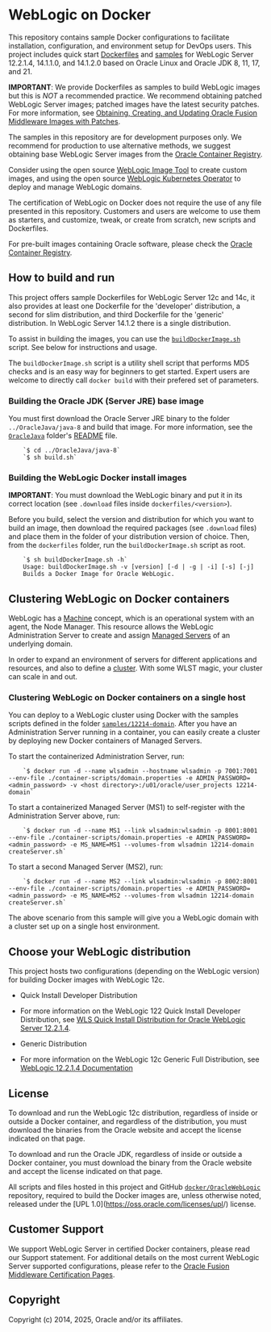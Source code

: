 # WebLogic on Docker

This repository contains sample Docker configurations to facilitate installation, configuration, and environment setup for DevOps users. This project includes quick start [Dockerfiles](dockerfiles/) and [samples](samples/) for WebLogic Server 12.2.1.4, 14.1.1.0, and 14.1.2.0 based on Oracle Linux and Oracle JDK 8, 11, 17, and 21.

**IMPORTANT**: We provide Dockerfiles as samples to build WebLogic images but this is _NOT_ a recommended practice. We recommend obtaining patched WebLogic Server images; patched images have the latest security patches. For more information, see [Obtaining, Creating, and Updating Oracle Fusion Middleware Images with Patches](<https://docs.oracle.com/en/middleware/fusion-middleware/12.2.1.4/opatc/obtaining-creating-and-updating-oracle-fusion-middleware-images-patches.html#GUID-4FB15429-C985-472F-BDC6-669CA1B678E8>).

The samples in this repository are for development purposes only. We recommend for production to use alternative methods, we suggest obtaining base WebLogic Server images from the [Oracle Container Registry](<https://oracle.github.io/weblogic-kubernetes-operator/userguide/base-images/ocr-images/>).

Consider using the open source [WebLogic Image Tool](<https://oracle.github.io/weblogic-kubernetes-operator/userguide/base-images/custom-images/>) to create custom images, and using the open source [WebLogic Kubernetes Operator](<https://oracle.github.io/weblogic-kubernetes-operator/>) to deploy and manage WebLogic domains.

The certification of WebLogic on Docker does not require the use of any file presented in this repository. Customers and users are welcome to use them as starters, and customize, tweak, or create from scratch, new scripts and Dockerfiles.

For pre-built images containing Oracle software, please check the [Oracle Container Registry](<https://container-registry.oracle.com>).

## How to build and run
This project offers sample Dockerfiles for WebLogic Server 12c and 14c, it also provides at least one Dockerfile for the 'developer' distribution, a second for slim distribution, and third Dockerfile for the 'generic' distribution. In WebLogic Server 14.1.2 there is a single distribution.  

To assist in building the images, you can use the [`buildDockerImage.sh`](<https://github.com/oracle/docker-images/blob/master/OracleWebLogic/dockerfiles/buildDockerImage.sh>) script. See below for instructions and usage.

The `buildDockerImage.sh` script is a utility shell script that performs MD5 checks and is an easy way for beginners to get started. Expert users are welcome to directly call `docker build` with their prefered set of parameters.

### Building the Oracle JDK (Server JRE) base image
You must first download the Oracle Server JRE binary to the folder `../OracleJava/java-8` and build that image. For more information, see the [`OracleJava`](../OracleJava) folder's [README](../OracleJava/README.md) file.

        `$ cd ../OracleJava/java-8`
        `$ sh build.sh`

### Building the WebLogic Docker install images
**IMPORTANT**: You must download the WebLogic binary and put it in its correct location (see `.download` files inside `dockerfiles/<version>`).

Before you build, select the version and distribution for which you want to build an image, then download the required packages (see `.download` files) and place them in the folder of your distribution version of choice. Then, from the `dockerfiles` folder, run the `buildDockerImage.sh` script as root.

        `$ sh buildDockerImage.sh -h`
        Usage: buildDockerImage.sh -v [version] [-d | -g | -i] [-s] [-j]
        Builds a Docker Image for Oracle WebLogic.

## Clustering WebLogic on Docker containers
WebLogic has a [Machine](<https://docs.oracle.com/en/middleware/fusion-middleware/weblogic-server/12.2.1.4/tasks/machines.html>) concept, which is an operational system with an agent, the Node Manager.
This resource allows the WebLogic Administration Server to create and assign [Managed Servers](<https://docs.oracle.com/en/middleware/fusion-middleware/weblogic-server/12.2.1.4/tutorial-create-configure-managed-servers/>) of an underlying domain.

In order to expand an environment of servers for different applications and resources, and also to define a [cluster](<https://docs.oracle.com/en/middleware/fusion-middleware/weblogic-server/12.2.1.4/tasks/clusters.html>). With some WLST magic, your cluster can scale in and out.

### Clustering WebLogic on Docker containers on a single host
You can deploy to a WebLogic cluster using Docker with the samples scripts defined in the folder [`samples/12214-domain`](samples/12214-domain). After you have an Administration Server running in a container, you can easily create a cluster by deploying new Docker containers of Managed Servers.

To start the containerized Administration Server, run:

        `$ docker run -d --name wlsadmin --hostname wlsadmin -p 7001:7001 --env-file ./container-scripts/domain.properties -e ADMIN_PASSWORD=<admin_password> -v <host directory>:/u01/oracle/user_projects 12214-domain`

To start a containerized Managed Server (MS1) to self-register with the Administration Server above, run:

        `$ docker run -d --name MS1 --link wlsadmin:wlsadmin -p 8001:8001 --env-file ./container-scripts/domain.properties -e ADMIN_PASSWORD=<admin_password> -e MS_NAME=MS1 --volumes-from wlsadmin 12214-domain createServer.sh`

To start a second Managed Server (MS2), run:

        `$ docker run -d --name MS2 --link wlsadmin:wlsadmin -p 8002:8001 --env-file ./container-scripts/domain.properties -e ADMIN_PASSWORD=<admin_password> -e MS_NAME=MS2 --volumes-from wlsadmin 12214-domain createServer.sh`

The above scenario from this sample will give you a WebLogic domain with a cluster set up on a single host environment.

## Choose your WebLogic distribution
This project hosts two configurations (depending on the WebLogic version) for building Docker images with WebLogic 12c.

* Quick Install Developer Distribution

- For more information on the WebLogic 122 Quick Install Developer Distribution, see [WLS Quick Install Distribution for Oracle WebLogic Server 12.2.1.4](<https://docs.oracle.com/en/middleware/fusion-middleware/12.2.1.4/wlsig/planning-oracle-weblogic-server-installation.html#GUID-0CC5BF6C-770F-4432-9EBA-393BC0A443E7>).

* Generic Distribution

- For more information on the WebLogic 12c Generic Full Distribution, see [WebLogic 12.2.1.4 Documentation](<https://docs.oracle.com/en/middleware/fusion-middleware/12.2.1.4/wlsig/planning-oracle-weblogic-server-installation.html#GUID-0CC5BF6C-770F-4432-9EBA-393BC0A443E7>)


## License
To download and run the WebLogic 12c distribution, regardless of inside or outside a Docker container, and regardless of the distribution, you must download the binaries from the Oracle website and accept the license indicated on that page.

To download and run the Oracle JDK, regardless of inside or outside a Docker container, you must download the binary from the Oracle website and accept the license indicated on that page.

All scripts and files hosted in this project and GitHub [`docker/OracleWebLogic`](./) repository, required to build the Docker images are, unless otherwise noted, released under the [UPL 1.0](<https://oss.oracle.com/licenses/upl>/) license.

## Customer Support
We support WebLogic Server in certified Docker containers, please read our Support statement. For additional details on the most current WebLogic Server supported configurations, please refer to the [Oracle Fusion Middleware Certification Pages](http://www.oracle.com/technetwork/middleware/ias/oracleas-supported-virtualization-089265.html).

## Copyright
Copyright (c) 2014, 2025, Oracle and/or its affiliates.
